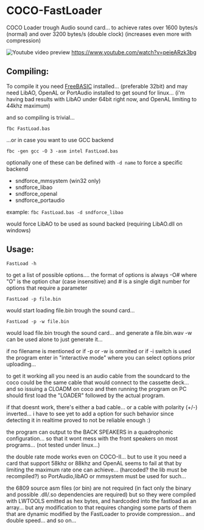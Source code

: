# COCO-FastLoader
COCO Loader trough Audio sound card... to achieve rates over 1600 bytes/s (normal) and over 3200 bytes/s (double clock) (increases even more with compression)

![Youtube video preview](https://i.ytimg.com/vi/2GGTDwDIgDQ/hqdefault.jpg?sqp=-oaymwEWCKgBEF5IWvKriqkDCQgBFQAAiEIYAQ==&rs=AOn4CLD1Vk4BjYQR4BsdgfyIUEM3lq-q1w)
https://www.youtube.com/watch?v=peieARzk3bg

## Compiling:

  To compile it you need [FreeBASIC](http://www.freebasic.net/) installed... (preferable 32bit)
  and may need LibAO, OpenAL or PortAudio installed to get sound for linux...
  (i'm having bad results with LibAO under 64bit right now, and OpenAL limiting to 44khz maximum)

  and so compiling is trivial...
  
  `fbc FastLoad.bas`
  
  ...or in case you want to use GCC backend
  
  `fbc -gen gcc -O 3 -asm intel FastLoad.bas`
  
  optionally one of these can be defined with `-d name` to force a specific backend
  
  * sndforce_mmsystem  (win32 only)
  * sndforce_libao
  * sndforce_openal
  * sndforce_portaudio
  
  example: `fbc FastLoad.bas -d sndforce_libao`
  
  would force LibAO to be used as sound backed (requiring LibAO.dll on windows)

## Usage:  
  
  `FastLoad -h`
  
  to get a list of possible options.... 
  the format of options is always -O#
  where "O" is the option char (case insensitive) 
  and # is a single digit number for options that require a parameter  
  
  `FastLoad -p file.bin`
  
  would start loading file.bin trough the sound card...
  
  `FastLoad -p -w file.bin`
  
  would load file.bin trough the sound card... and generate a file.bin.wav
  -w can be used alone to just generate it...
  
  if no filename is mentioned or if -p or -w is ommited or if -i switch is used
  the program enter in "interactive mode" where you can select options
  prior uploading... 
  
  to get it working all you need is an audio cable from the soundcard to the coco
  could be the same cable that would connect to the cassette deck...
  and so issuing a CLOADM on coco and then running the program on PC
  should first load the "LOADER" followed by the actual program.
  
  if that doesnt work, there's either a bad cable... or a cable with polarity (+/-)
  inverted... i have to see yet to add a option for such behavior since detecting it
  in realtime proved to not be reliable enough :)
  
  the program can output to the BACK SPEAKERS in a quadrophonic configuration...
  so that it wont mess with the front speakers on most programs...
  (not tested under linux...)
  
  the double rate mode works even on COCO-II... but to use it you need a card that support 58khz or 88khz
  and OpenAL seems to fail at that by limiting the maximum rate one can achieve... (harcoded? the lib must be recompiled?)
  so PortAudio,libAO or mmsystem must be used for such...
  
  the 6809 source asm files (or bin) are not required (in fact only the binary and possible .dll/.so dependencies are required)
  but so they were compiled with LWTOOLS emitted as hex bytes, and hardcoded into the fastload as an array...
  but any modification to that requires changing some parts of them that are dynamic modified by the FastLoader
  to provide compression... and double speed... and so on...
  
  

